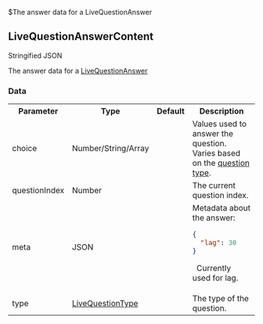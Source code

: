 $The answer data for a LiveQuestionAnswer
## LiveQuestionAnswerContent
<span class="type">Stringified JSON</span>

The answer data for a [LiveQuestionAnswer](#/enum/LiveQuestionAnswer)

### Data
<table>
  <tr>
    <th>Parameter</th>
    <th>Type</th>
    <th>Default</th>
    <th>Description</th>
  </tr>
  <tr>
    <td>choice</td>
    <td>Number/String/Array</td>
    <td></td>
    <td>Values used to answer the question. Varies based on the <a href="#/enum/LiveQuestionType">question type</a>.</td>
  </tr>
  <tr>
    <td>questionIndex</td>
    <td>Number</td>
    <td></td>
    <td>The current question index.</td>
  </tr>
  <tr>
    <td>meta</td>
    <td>JSON</td>
    <td></td>
    <td>Metadata about the answer:

```json
{
  "lag": 30
}
```
&nbsp;
      Currently used for lag.
    </td>
  </tr>
  <tr>
    <td>type</td>
    <td><a href="#/enum/LiveQuestionType">LiveQuestionType</a></td>
    <td></td>
    <td>The type of the question.</td>
  </tr>
</table>
